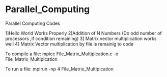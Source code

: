 # Parallel_Computing
Parallel Computing Codes 

1]Hello World Works Properly
2]Addition of N Numbers (Do odd number of processors ,if condition remaining)
3] Matrix vector multiplication works well
4] Matrix Vector multiplication by file is remainig to code


To compile a file:
mpicc File_Matrix_Multiplcation.c -o File_Matrix_Multiplcation

To run a file:
mpirun -np 4 File_Matrix_Multiplcation
